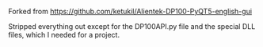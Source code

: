 
Forked from https://github.com/ketukil/Alientek-DP100-PyQT5-english-gui

Stripped everything out except for the DP100API.py file and the special DLL files, which I needed for a project.

